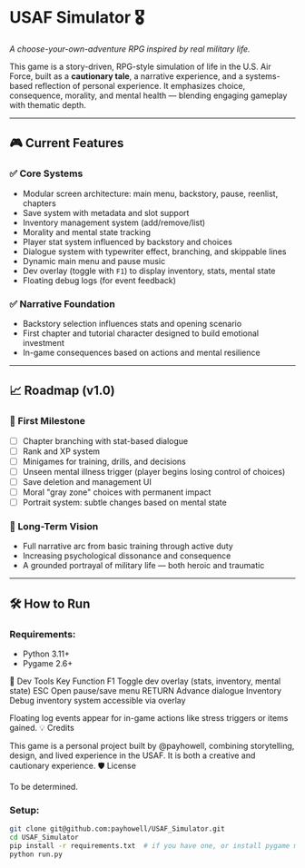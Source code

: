 # USAF Simulator 🎖️

_A choose-your-own-adventure RPG inspired by real military life._

This game is a story-driven, RPG-style simulation of life in the U.S. Air Force, built as a **cautionary tale**, a narrative experience, and a systems-based reflection of personal experience. It emphasizes choice, consequence, morality, and mental health — blending engaging gameplay with thematic depth.

---

## 🎮 Current Features

### ✅ Core Systems
- Modular screen architecture: main menu, backstory, pause, reenlist, chapters
- Save system with metadata and slot support
- Inventory management system (add/remove/list)
- Morality and mental state tracking
- Player stat system influenced by backstory and choices
- Dialogue system with typewriter effect, branching, and skippable lines
- Dynamic main menu and pause music
- Dev overlay (toggle with `F1`) to display inventory, stats, mental state
- Floating debug logs (for event feedback)

### ✅ Narrative Foundation
- Backstory selection influences stats and opening scenario
- First chapter and tutorial character designed to build emotional investment
- In-game consequences based on actions and mental resilience

---

## 📈 Roadmap (v1.0)

### 🎯 First Milestone
- [ ] Chapter branching with stat-based dialogue
- [ ] Rank and XP system
- [ ] Minigames for training, drills, and decisions
- [ ] Unseen mental illness trigger (player begins losing control of choices)
- [ ] Save deletion and management UI
- [ ] Moral "gray zone" choices with permanent impact
- [ ] Portrait system: subtle changes based on mental state

### 🔮 Long-Term Vision
- Full narrative arc from basic training through active duty
- Increasing psychological dissonance and consequence
- A grounded portrayal of military life — both heroic and traumatic

---

## 🛠️ How to Run

### Requirements:
- Python 3.11+
- Pygame 2.6+

🧪 Dev Tools
Key	Function
F1	Toggle dev overlay (stats, inventory, mental state)
ESC	Open pause/save menu
RETURN	Advance dialogue
Inventory	Debug inventory system accessible via overlay

Floating log events appear for in-game actions like stress triggers or items gained.
💡 Credits

This game is a personal project built by @payhowell, combining storytelling, design, and lived experience in the USAF. It is both a creative and cautionary experience.
🛡 License

To be determined.

### Setup:
```bash
git clone git@github.com:payhowell/USAF_Simulator.git
cd USAF_Simulator
pip install -r requirements.txt  # if you have one, or install pygame manually
python run.py



